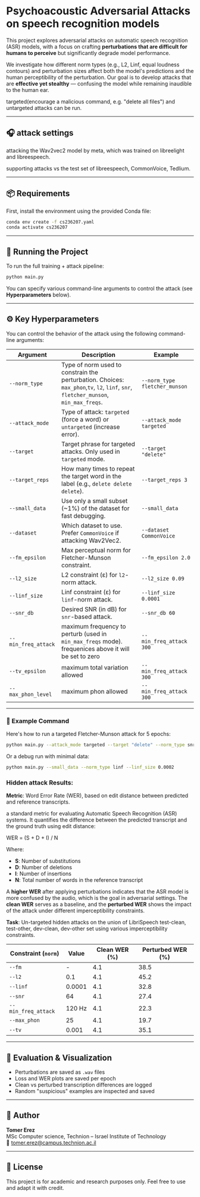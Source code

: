 # Psychoacoustic Adversarial Attacks on speech recognition models

This project explores adversarial attacks on automatic speech recognition (ASR) models, 
with a focus on crafting **perturbations that are difficult for humans to perceive** but significantly degrade model performance.

We investigate how different norm types (e.g., L2, Linf, equal loudness contours) 
and perturbation sizes affect both the model's predictions and the human perceptibility of the perturbation. 
Our goal is to develop attacks that are **effective yet stealthy** — confusing the model while remaining inaudible to the human ear.

targeted(encourage a malicious command, e.g. "delete all files") and untargeted attacks can be run.

---


## 🎧 attack settings

attacking the Wav2vec2 model by meta, which was trained on libreelight and libreespeech.

supporting attacks vs the test set of libreespeech, CommonVoice, Tedlium.


---

## 📦 Requirements

First, install the environment using the provided Conda file:

```bash
conda env create -f cs236207.yaml
conda activate cs236207
```

---

## 🚀 Running the Project

To run the full training + attack pipeline:

```bash
python main.py
```

You can specify various command-line arguments to control the attack (see **Hyperparameters** below).


---


## ⚙️ Key Hyperparameters

You can control the behavior of the attack using the following command-line arguments:

| Argument            | Description                                                                                                                         | Example                                       |
|---------------------|-------------------------------------------------------------------------------------------------------------------------------------|-----------------------------------------------|
| `--norm_type`       | Type of norm used to constrain the perturbation. Choices: `max_phon`,`tv`, `l2`, `linf`, `snr`, `fletcher_munson`, `min_max_freqs`. | `--norm_type fletcher_munson`                |
| `--attack_mode`     | Type of attack: `targeted` (force a word) or `untargeted` (increase error).                                                         | `--attack_mode targeted`                      |
| `--target`          | Target phrase for targeted attacks. Only used in `targeted` mode.                                                                   | `--target "delete"`                           |
| `--target_reps`     | How many times to repeat the target word in the label (e.g., `delete delete delete`).                                               | `--target_reps 3`                             |
| `--small_data`      | Use only a small subset (~1%) of the dataset for fast debugging.                                                                    | `--small_data`                                |
| `--dataset`         | Which dataset to use. Prefer `CommonVoice` if attacking Wav2Vec2.                                                                   | `--dataset CommonVoice`                       |
| `--fm_epsilon`      | Max perceptual norm for Fletcher-Munson constraint.                                                                                 | `--fm_epsilon 2.0`                            |
| `--l2_size`         | L2 constraint (ε) for `l2`-norm attack.                                                                                             | `--l2_size 0.09`                              |
| `--linf_size`       | Linf constraint (ε) for `linf`-norm attack.                                                                                         | `--linf_size 0.0001`                          |
| `--snr_db`          | Desired SNR (in dB) for `snr`-based attack.                                                                                         | `--snr_db 60`                                 |
| `--min_freq_attack` | maximum frequency to perturb (used in `min_max_freqs` mode). frequenices above it will be set to zero                               | `--min_freq_attack 300`                       |
| `--tv_epsilon`      | maximum total variation allowed                                                                                                     | `--min_freq_attack 300`                       |
| `--max_phon_level`  | maximum phon allowed                                                                                                                | `--min_freq_attack 300`                       |

---

### 🔁 Example Command

Here's how to run a targeted Fletcher-Munson attack for 5 epochs:

```bash
python main.py --attack_mode targeted --target "delete" --norm_type snr --snr_db 35 
```

Or a debug run with minimal data:

```bash
python main.py --small_data --norm_type linf --linf_size 0.0002
```

### Hidden attack Results:

**Metric**: Word Error Rate (WER), based on edit distance between predicted and reference transcripts.

a standard metric for evaluating Automatic Speech Recognition (ASR) systems. It quantifies the difference between the predicted transcript and the ground truth using edit distance:

WER = (S + D + I) / N

Where:
- **S**: Number of substitutions  
- **D**: Number of deletions  
- **I**: Number of insertions  
- **N**: Total number of words in the reference transcript  

A **higher WER** after applying perturbations indicates that the ASR model is more confused by the audio, which is the goal in adversarial settings. The **clean WER** serves as a baseline, and the **perturbed WER** shows the impact of the attack under different imperceptibility constraints.

**Task**: Un-targeted hidden attacks on the union of LibriSpeech test-clean, test-other, dev-clean, dev-other
set using various imperceptibility constraints.

| Constraint (`norm`)     | Value    | Clean WER (%) | Perturbed WER (%) |
|--------------------------|----------|----------------|--------------------|
| `--fm`                   | -        | 4.1            | 38.5               |
| `--l2`                   | 0.1      | 4.1            | 45.2               |
| `--linf`                 | 0.0001   | 4.1            | 32.8               |
| `--snr`                  | 64       | 4.1            | 27.4               |
| `--min_freq_attack`      | 120 Hz   | 4.1            | 22.3               |
| `--max_phon`             | 25       | 4.1            | 19.7               |
| `--tv`                   | 0.001    | 4.1            | 35.1               |



---

## 🧪 Evaluation & Visualization

- Perturbations are saved as `.wav` files
- Loss and WER plots are saved per epoch
- Clean vs perturbed transcription differences are logged
- Random "suspicious" examples are inspected and saved

---

## 👤 Author

**Tomer Erez**  
MSc Computer science, Technion – Israel Institute of Technology  
📧 tomer.erez@campus.technion.ac.il

---

## 📄 License

This project is for academic and research purposes only. Feel free to use and adapt it with credit.


